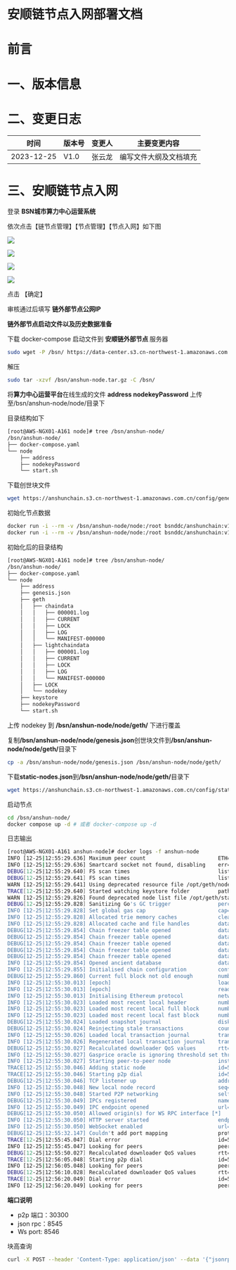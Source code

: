 # 安顺链节点入网部署文档

# 前言

# 一、版本信息

# 二、变更日志

| <strong>时间</strong> | <strong>版本号</strong> | <strong>变更人</strong> | <strong>主要变更内容</strong> |
| --------------------- | ----------------------- | ----------------------- | ----------------------------- |
| 2023-12-25            | V1.0                    | 张云龙                  | 编写文件大纲及文档填充        |

# 三、安顺链节点入网

登录 <strong>BSN</strong><strong>城市</strong><strong>算力</strong><strong>中心运营系统 </strong>

依次点击【链节点管理】【节点管理】【节点入网】如下图

![](static/SBq1bbVvjoNOTKx6VU0c7F2Nn2d.png)

![](static/IQCibRIhpo3iWCxi9fdcwcvpnIe.png)

![](static/FOz7bbw2WoXhOCxBTDfctONOngf.png)

![](static/PQtMbXeKJoEGq4xc6zbcOIE1nmd.png)

点击 【确定】

审核通过后填写 <strong>链外部节点</strong><strong>公网</strong><strong>IP</strong>

<strong>链外部节点启动文件以及历史数据准备</strong>

下载 docker-compose 启动文件到 <strong>安顺链外部节点 </strong>服务器

```bash
sudo wget -P /bsn/ https://data-center.s3.cn-northwest-1.amazonaws.com.cn/v2.2.1/deployPackageAndConfiguration/config-files/dockerAndShell/anshun-node.tar.gz
```

解压

```bash
sudo tar -xzvf /bsn/anshun-node.tar.gz -C /bsn/
```

将<strong>算力中心运营平台</strong>在线生成的文件 <strong>address nodekeyPassword </strong>上传至/bsn/anshun-node/node/目录下

目录结构如下

```bash
[root@AWS-NGX01-A161 node]# tree /bsn/anshun-node/
/bsn/anshun-node/
├── docker-compose.yaml
└── node
    ├── address
    ├── nodekeyPassword
    └── start.sh
```

下载创世块文件

```bash
wget https://anshunchain.s3.cn-northwest-1.amazonaws.com.cn/config/genesis.json -P /bsn/anshun-node/node/
```

初始化节点数据

```bash
docker run -i --rm -v /bsn/anshun-node/node:/root bsnddc/anshunchain:v1.7.0 geth --datadir /root/ init /root/genesis.json
docker run -i --rm -v /bsn/anshun-node/node:/root bsnddc/anshunchain:v1.7.0 geth genesisTool generate --basePath /root --nodeCount 4 --nodePass "$(cat /bsn/anshun-node/node/nodekeyPassword)"
```

初始化后的目录结构

```bash
[root@AWS-NGX01-A161 node]# tree /bsn/anshun-node/
/bsn/anshun-node/
├── docker-compose.yaml
└── node
    ├── address
    ├── genesis.json
    ├── geth
    │   ├── chaindata
    │   │   ├── 000001.log
    │   │   ├── CURRENT
    │   │   ├── LOCK
    │   │   ├── LOG
    │   │   └── MANIFEST-000000
    │   ├── lightchaindata
    │   │   ├── 000001.log
    │   │   ├── CURRENT
    │   │   ├── LOCK
    │   │   ├── LOG
    │   │   └── MANIFEST-000000
    │   ├── LOCK
    │   └── nodekey
    ├── keystore
    ├── nodekeyPassword
    └── start.sh
```

上传 nodekey 到 <strong>/bsn/anshun-node/node/geth/</strong> 下进行覆盖

复制<strong>/bsn/anshun-node/node/genesis.json</strong>创世块文件到<strong>/bsn/anshun-node/node/geth/</strong>目录下

```bash
cp -a /bsn/anshun-node/node/genesis.json /bsn/anshun-node/node/geth/
```

下载<strong>static-nodes.json</strong>到<strong>/bsn/anshun-node/node/geth/</strong>目录下

```bash
wget https://anshunchain.s3.cn-northwest-1.amazonaws.com.cn/config/static-nodes.json -P /bsn/anshun-node/node/geth/
```

启动节点

```bash
cd /bsn/anshun-node/
docker compose up -d # 或者 docker-compose up -d
```

日志输出

```bash
[root@AWS-NGX01-A161 anshun-node]# docker logs -f anshun-node 
INFO [12-25|12:55:29.636] Maximum peer count                       ETH=100 LES=0 total=100
INFO [12-25|12:55:29.636] Smartcard socket not found, disabling    err="stat /run/pcscd/pcscd.comm: no such file or directory"
DEBUG[12-25|12:55:29.640] FS scan times                            list="219.603µs" set="1.42µs" diff="3.61µs"
DEBUG[12-25|12:55:29.641] FS scan times                            list="30.319µs"  set=550ns    diff=861ns
WARN [12-25|12:55:29.641] Using deprecated resource file /opt/geth/nodekey, please move this file to the 'geth' subdirectory of datadir. 
TRACE[12-25|12:55:29.640] Started watching keystore folder         path=/opt/geth/keystore
WARN [12-25|12:55:29.826] Found deprecated node list file /opt/geth/static-nodes.json, please use the TOML config file instead. 
DEBUG[12-25|12:55:29.828] Sanitizing Go's GC trigger               percent=100
INFO [12-25|12:55:29.828] Set global gas cap                       cap=40,000,000
INFO [12-25|12:55:29.828] Allocated trie memory caches             clean=154.00MiB dirty=256.00MiB
INFO [12-25|12:55:29.828] Allocated cache and file handles         database=/opt/geth/chaindata cache=512.00MiB handles=32768
DEBUG[12-25|12:55:29.854] Chain freezer table opened               database=/opt/geth/chaindata/ancient table=headers items=0 size=0.00B
DEBUG[12-25|12:55:29.854] Chain freezer table opened               database=/opt/geth/chaindata/ancient table=hashes  items=0 size=0.00B
DEBUG[12-25|12:55:29.854] Chain freezer table opened               database=/opt/geth/chaindata/ancient table=bodies  items=0 size=0.00B
DEBUG[12-25|12:55:29.854] Chain freezer table opened               database=/opt/geth/chaindata/ancient table=receipts items=0 size=0.00B
DEBUG[12-25|12:55:29.854] Chain freezer table opened               database=/opt/geth/chaindata/ancient table=diffs    items=0 size=0.00B
INFO [12-25|12:55:29.854] Opened ancient database                  database=/opt/geth/chaindata/ancient readonly=false
INFO [12-25|12:55:29.855] Initialised chain configuration          config="{ChainID: 10898 Homestead: 0 DAO: <nil> DAOSupport: false EIP150: 0 EIP155: 0 EIP158: 0 Byzantium: 0 Constantinople: 0 Petersburg: 0 Istanbul: 0, Muir Glacier: <nil>, Berlin: <nil>, London: <nil>, Engine: unknown}"
DEBUG[12-25|12:55:29.860] Current full block not old enough        number=0 hash=9b9307..788fdf delay=90000
INFO [12-25|12:55:30.013] [epoch]                                  load current epoch="{StartHeight: 0, LastStartHeight: 0, Valset: [0x90ea405942ae0F6F64769fB44FAD69BBA15e33A4 0x91d793ABb2d0473B2EE709172646f5810ee1f2EC 0xFA8bA41dE78a83F8E9ff08c9bFBc542c2bfe6035 0xf6A215e25c7bE26d1dC0CfbDFc922bfF556208f2], Size: 4}"
INFO [12-25|12:55:30.013] [epoch]                                  read epoch="{StartHeight: 0, LastStartHeight: 0, Valset: [0x90ea405942ae0F6F64769fB44FAD69BBA15e33A4 0x91d793ABb2d0473B2EE709172646f5810ee1f2EC 0xFA8bA41dE78a83F8E9ff08c9bFBc542c2bfe6035 0xf6A215e25c7bE26d1dC0CfbDFc922bfF556208f2], Size: 4}"
INFO [12-25|12:55:30.013] Initialising Ethereum protocol           network=10898 dbversion=8
INFO [12-25|12:55:30.023] Loaded most recent local header          number=0 hash=9b9307..788fdf td=1 age=54y9mo6d
INFO [12-25|12:55:30.023] Loaded most recent local full block      number=0 hash=9b9307..788fdf td=1 age=54y9mo6d
INFO [12-25|12:55:30.023] Loaded most recent local fast block      number=0 hash=9b9307..788fdf td=1 age=54y9mo6d
DEBUG[12-25|12:55:30.024] Loaded snapshot journal                  diskroot=db9f75..dbee56 diffhead=db9f75..dbee56
DEBUG[12-25|12:55:30.024] Reinjecting stale transactions           count=0
INFO [12-25|12:55:30.026] Loaded local transaction journal         transactions=0 dropped=0
INFO [12-25|12:55:30.026] Regenerated local transaction journal    transactions=0 accounts=0
DEBUG[12-25|12:55:30.027] Recalculated downloader QoS values       rtt=20s confidence=1.000 ttl=1m0s
INFO [12-25|12:55:30.027] Gasprice oracle is ignoring threshold set threshold=2
INFO [12-25|12:55:30.027] Starting peer-to-peer node               instance=Geth/geth/v1.10.4-stable/linux-amd64/go1.18.10
TRACE[12-25|12:55:30.046] Adding static node                       id=5645da097e53da59 ip=52.83.251.21 added=true
TRACE[12-25|12:55:30.046] Starting p2p dial                        id=5645da097e53da59 ip=52.83.251.21 flag=staticdial
DEBUG[12-25|12:55:30.046] TCP listener up                          addr=[::]:30300
INFO [12-25|12:55:30.048] New local node record                    seq=2 id=0f4ba22a60ceaa2a ip=127.0.0.1    udp=0 tcp=30300
INFO [12-25|12:55:30.048] Started P2P networking                   self="enode://8d3c34d9a6c39c72797377aced7f852884e7690efe5c416059420fa16d8ee79f17b506c44e1b1ec2ea8ebd9be022038db6d4990a8adee004b215736496006809@127.0.0.1:30300?discport=0"
DEBUG[12-25|12:55:30.049] IPCs registered                          namespaces=admin,debug,web3,eth,txpool,personal,istanbul,miner,net
INFO [12-25|12:55:30.049] IPC endpoint opened                      url=/opt/geth/geth.ipc
DEBUG[12-25|12:55:30.050] Allowed origin(s) for WS RPC interface [*] 
INFO [12-25|12:55:30.050] HTTP server started                      endpoint=[::]:8545 prefix= cors=* vhosts=*
INFO [12-25|12:55:30.050] WebSocket enabled                        url=ws://[::]:8546
DEBUG[12-25|12:55:32.147] Couldn't add port mapping                proto=tcp extport=30300 intport=30300 interface="UPnP or NAT-PMP" err="no UPnP or NAT-PMP router discovered"
TRACE[12-25|12:55:45.047] Dial error                               id=5645da097e53da59 addr=52.83.251.21:30304 conn=staticdial err="i/o timeout"
INFO [12-25|12:55:45.047] Looking for peers                        peercount=0 tried=1 static=1
DEBUG[12-25|12:55:50.027] Recalculated downloader QoS values       rtt=20s confidence=1.000 ttl=1m0s
TRACE[12-25|12:56:05.048] Starting p2p dial                        id=5645da097e53da59 ip=52.83.251.21 flag=staticdial
INFO [12-25|12:56:05.048] Looking for peers                        peercount=0 tried=0 static=1
DEBUG[12-25|12:56:10.028] Recalculated downloader QoS values       rtt=20s confidence=1.000 ttl=1m0s
TRACE[12-25|12:56:20.049] Dial error                               id=5645da097e53da59 addr=52.83.251.21:30304 conn=staticdial err="i/o timeout"
INFO [12-25|12:56:20.049] Looking for peers                        peercount=0 tried=1 static=1
```

<strong>端口说明</strong>

- p2p 端口：30300
- json rpc：8545
- Ws port: 8546

块高查询

```bash
curl -X POST --header 'Content-Type: application/json' --data '{"jsonrpc": "2.0","method": "eth_blockNumber","params": [],"id": 83}' http://127.0.0.1:8545
```
